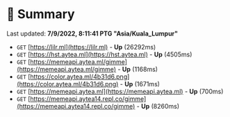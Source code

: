 # 📖 Summary
Last updated: **7/9/2022, 8:11:41 PTG "Asia/Kuala_Lumpur"**

- `GET` [https://lilr.ml](https://lilr.ml) - **Up** (26292ms)
- `GET` [https://hst.aytea.ml](https://hst.aytea.ml) - **Up** (4505ms)
- `GET` [https://memeapi.aytea.ml/gimme](https://memeapi.aytea.ml/gimme) - **Up** (1168ms)
- `GET` [https://color.aytea.ml/4b31d6.png](https://color.aytea.ml/4b31d6.png) - **Up** (1671ms)
- `GET` [https://memeapi.aytea.ml](https://memeapi.aytea.ml) - **Up** (700ms)
- `GET` [https://memeapi.aytea14.repl.co/gimme](https://memeapi.aytea14.repl.co/gimme) - **Up** (8260ms)

